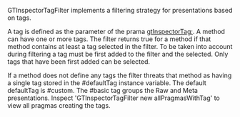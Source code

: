 GTInspectorTagFilter implements a filtering strategy for presentations based on tags.A tag is defined as the parameter of the prama <gtInspectorTag:>. A method can have one or more tags.The filter returns true for a method if that method contains at least a tag selected in the filter. To be taken into account during filtering a tag must be first added to the filter and the selected. Only tags that have been first added can be selected.  If a method does not define any tags the filter threats that method as having a single tag stored in the #defaultTag instance variable. The default defaultTag is #custom. The #basic tag  groups the Raw and Meta presentations. Inspect 'GTInspectorTagFilter new allPragmasWithTag' to view all pragmas creating the tags.